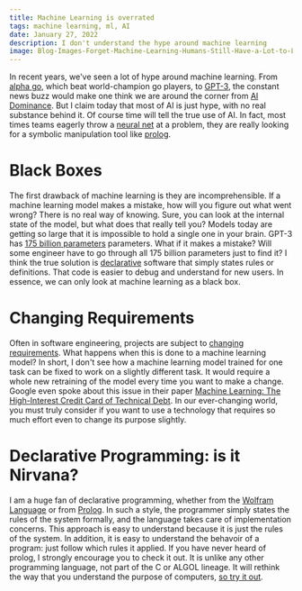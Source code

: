 ```yaml
---
title: Machine Learning is overrated
tags: machine learning, ml, AI
date: January 27, 2022
description: I don't understand the hype around machine learning
image: Blog-Images-Forget-Machine-Learning-Humans-Still-Have-a-Lot-to-Learn-Part-II.jpg
---
```

In recent years, we've seen a lot of hype around machine learning. From [alpha go](https://deepmind.com/research/case-studies/alphago-the-story-so-far), which beat world-champion go
players, to [GPT-3](https://en.wikipedia.org/wiki/GPT-3), the constant news buzz
would make one think we are around the corner from [AI Dominance](https://en.wikipedia.org/wiki/Technological_singularity). But I claim today that most of AI is just hype, with no
real substance behind it. Of course time will tell the true use of AI. In fact, most
times teams eagerly throw a [neural net](https://en.wikipedia.org/wiki/Neural_network) at
a problem, they are really looking for a symbolic manipulation tool like [prolog](https://en.wikipedia.org/wiki/Prolog).

# Black Boxes

The first drawback of machine learning is they are incomprehensible. If a machine learning model
makes a mistake, how will you figure out what went wrong? There is no real way of knowing. Sure,
you can look at the internal state of the model, but what does that really tell you?
Models today are getting so large that it is impossible to hold a single one in your
brain. GPT-3 has [175 billion parameters](https://www.springboard.com/blog/data-science/machine-learning-gpt-3-open-ai/#:~:text=The%20largest%20version%20GPT%2D3,and%203.2%20M%20batch%20size.&text=Shown%20in%20the%20figure%20above,that%20it%20is%20quite%20larger.)
parameters. What if it makes a mistake? Will some engineer have to go through all
175 billion parameters just to find it? I think the true solution is [declarative](https://en.wikipedia.org/wiki/Declarative_programming) software
that simply states rules or definitions. That code is easier to debug and understand for
new users. In essence, we can only look at machine learning as a black box.

# Changing Requirements

Often in software engineering, projects are subject to [changing requirements](https://rebelsguidetopm.com/help-the-requirements-keep-changing-and-i-cant-nail-them-down-part-2/).
What happens when this is done to a machine learning model? In short, I don't
see how a machine learning model trained for one task can be fixed to work on
a slightly different task. It would require a whole new retraining of the model
every time you want to make a change. Google even spoke about this issue in their
paper [Machine Learning:
The High-Interest Credit Card of Technical Debt](https://static.googleusercontent.com/media/research.google.com/en//pubs/archive/43146.pdf). In our ever-changing world, you must truly
consider if you want to use a technology that requires so much effort even to change
its purpose slightly.

# Declarative Programming: is it Nirvana?

I am a huge fan of declarative programming, whether from the [Wolfram Language](https://en.wikipedia.org/wiki/Wolfram_Language) or from [Prolog](https://en.wikipedia.org/wiki/Prolog).
In such a style, the programmer simply states the rules of the system formally, and
the language takes care of implementation concerns. This approach is easy to understand
because it is just the rules of the system. In addition, it is easy to understand
the behavoir of a program: just follow which rules it applied.  If you have never
heard of prolog, I strongly encourage you to check it out. It is unlike any other
programming language, not part of the C or ALGOL lineage. It will rethink the way
that you understand the purpose of computers, [so try it out](https://swish.swi-prolog.org/).